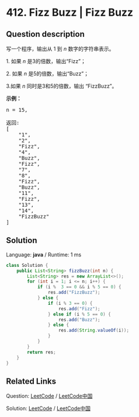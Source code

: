 # 412. Fizz Buzz | Fizz Buzz

## Question description

<!--If you want to use the English description, use <p>Write a program that outputs the string representation of numbers from 1 to <i>n</i>.</p>

<p>But for multiples of three it should output “Fizz” instead of the number and for the multiples of five output “Buzz”. For numbers which are multiples of both three and five output “FizzBuzz”.</p>

<p><b>Example:</b>
<pre>
n = 15,

Return:
[
    "1",
    "2",
    "Fizz",
    "4",
    "Buzz",
    "Fizz",
    "7",
    "8",
    "Fizz",
    "Buzz",
    "11",
    "Fizz",
    "13",
    "14",
    "FizzBuzz"
]
</pre>
</p> instead-->
<p>写一个程序，输出从 1 到 <em>n</em> 数字的字符串表示。</p>

<p>1. 如果&nbsp;<em>n&nbsp;</em>是3的倍数，输出&ldquo;Fizz&rdquo;；</p>

<p>2. 如果&nbsp;<em>n&nbsp;</em>是5的倍数，输出&ldquo;Buzz&rdquo;；</p>

<p>3.如果&nbsp;<em>n&nbsp;</em>同时是3和5的倍数，输出 &ldquo;FizzBuzz&rdquo;。</p>

<p><strong>示例：</strong></p>

<pre>n = 15,

返回:
[
    &quot;1&quot;,
    &quot;2&quot;,
    &quot;Fizz&quot;,
    &quot;4&quot;,
    &quot;Buzz&quot;,
    &quot;Fizz&quot;,
    &quot;7&quot;,
    &quot;8&quot;,
    &quot;Fizz&quot;,
    &quot;Buzz&quot;,
    &quot;11&quot;,
    &quot;Fizz&quot;,
    &quot;13&quot;,
    &quot;14&quot;,
    &quot;FizzBuzz&quot;
]
</pre>




## Solution

Language: **java**  /  Runtime: 1 ms

```java
class Solution {
    public List<String> fizzBuzz(int n) {
        List<String> res = new ArrayList<>();
        for (int i = 1; i <= n; i++) {
            if (i %  3 == 0 && i % 5 == 0) {
                res.add("FizzBuzz");
            } else {
                if (i % 3 == 0) {
                    res.add("Fizz");
                } else if (i % 5 == 0) {
                    res.add("Buzz");
                } else {
                    res.add(String.valueOf(i));
                }
            }
        }
        return res;
    }
}
```



## Related Links

Question: [LeetCode](https://leetcode.com/problems/fizz-buzz/description/)  /  [LeetCode中国](https://leetcode-cn.com/problems/fizz-buzz/description/)

Solution: [LeetCode](https://leetcode.com/articles/fizz-buzz/)  /  [LeetCode中国](https://leetcode-cn.com/articles/fizz-buzz/)
